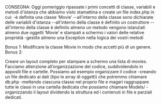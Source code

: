 CONSEGNA:
Oggi pomeriggio ripassate i primi concetti di classe, variabili e metodi d'istanza che abbiamo visto stamattina e create un file index.php in cui:
-è definita una classe ‘Movie’
--all'interno della classe sono dichiarate delle variabili d'istanza
--all'interno della classe è definito un costruttore
--all'interno della classe è definito almeno un metodo
vengono istanziati almeno due oggetti ‘Movie’ e stampati a schermo i valori delle relative proprietà
-gestite almeno una Exception nella logica dei vostri metodi

Bonus 1:
Modificare la classe Movie in modo che accetti piú di un genere.
Bonus 2:

Creare un layout completo per stampare a schermo una lista di movies.
Facciamo attenzione all’organizzazione del codice, suddividendolo in appositi file e cartelle. Possiamo ad esempio organizzare il codice
-creando un file dedicato ai dati (tipo le array di oggetti) che potremmo chiamare db.php
-mettendo ciascuna classe nel proprio file e magari raggruppare tutte le classi in una cartella dedicata che possiamo chiamare Models/
-organizzando il layout dividendo la struttura ed i contenuti in file e parziali dedicati.
